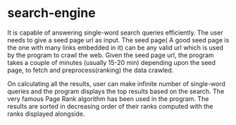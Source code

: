 # search-engine
It is capable of answering single-word search queries efficiently.
The user needs to give a seed page url as input. The seed page( A good seed page is the one with many links embedded in it) can be any valid url which is used by the program to crawl the web.
Given the seed page url, the program takes a couple of minutes (usually 15-20 min) depending upon the seed page, to fetch and preprocess(ranking) the data crawled.

On calculating all the results, user can make infinite number of single-word queries and the program displays the top results based on the search.
The very famous Page Rank algorithm has been used in the program. The results are sorted in decreasing order of their ranks computed with the ranks displayed alongside.

